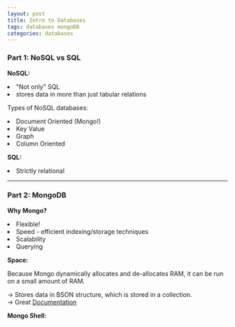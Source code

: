 ```yaml
---
layout: post
title: Intro to Databases
tags: databases mongoDB
categories: databases
---
```

<h3> Part 1: NoSQL vs SQL</h3>

<b> NoSQL: </b> 
<li> "Not only" SQL
<li> stores data in more than just tabular relations

Types of NoSQL databases:
<li> Document Oriented (Mongo!)
<li> Key Value
<li> Graph
<li> Column Oriented

<b> SQL: </b>
<li> Strictly relational

------------------------------
<h3> Part 2: MongoDB </h3>

<b> Why Mongo? </b>
<li> Flexible!
<li> Speed - efficient indexing/storage techniques
<li> Scalability
<li> Querying

<b> Space: </b>

Because Mongo dynamically allocates and de-allocates RAM, it can be run on a small amount of RAM. 
<br>

-> Stores data in BSON structure, which is stored in a collection.<br>
-> Great [Documentation]


<b>Mongo Shell:</b>

[Documentation]: http://mongodb.com

